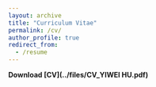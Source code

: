 ```yaml
---
layout: archive
title: "Curriculum Vitae"
permalink: /cv/
author_profile: true
redirect_from:
  - /resume
---
```



**Download [CV](../files/CV_YIWEI HU.pdf)** 

